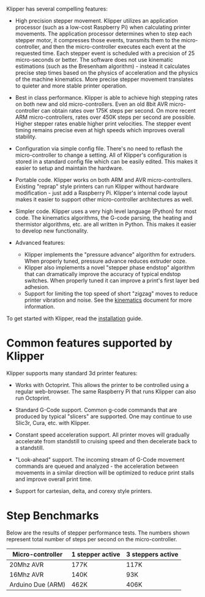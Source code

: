 Klipper has several compelling features:

* High precision stepper movement. Klipper utilizes an application
  processor (such as a low-cost Raspberry Pi) when calculating printer
  movements. The application processor determines when to step each
  stepper motor, it compresses those events, transmits them to the
  micro-controller, and then the micro-controller executes each event
  at the requested time.  Each stepper event is scheduled with a
  precision of 25 micro-seconds or better. The software does not use
  kinematic estimations (such as the Bresenham algorithm) - instead it
  calculates precise step times based on the physics of acceleration
  and the physics of the machine kinematics. More precise stepper
  movement translates to quieter and more stable printer operation.

* Best in class performance. Klipper is able to achieve high stepping
  rates on both new and old micro-controllers. Even an old 8bit AVR
  micro-controller can obtain rates over 175K steps per second. On
  more recent ARM micro-controllers, rates over 450K steps per second
  are possible. Higher stepper rates enable higher print
  velocities. The stepper event timing remains precise even at high
  speeds which improves overall stability.

* Configuration via simple config file. There's no need to reflash the
  micro-controller to change a setting. All of Klipper's configuration
  is stored in a standard config file which can be easily edited. This
  makes it easier to setup and maintain the hardware.

* Portable code. Klipper works on both ARM and AVR
  micro-controllers. Existing "reprap" style printers can run Klipper
  without hardware modification - just add a Raspberry Pi. Klipper's
  internal code layout makes it easier to support other
  micro-controller architectures as well.

* Simpler code. Klipper uses a very high level language (Python) for
  most code. The kinematics algorithms, the G-code parsing, the
  heating and thermistor algorithms, etc. are all written in
  Python. This makes it easier to develop new functionality.

* Advanced features:
  * Klipper implements the "pressure advance" algorithm for
    extruders. When properly tuned, pressure advance reduces extruder
    ooze.
  * Klipper also implements a novel "stepper phase endstop" algorithm
    that can dramatically improve the accuracy of typical endstop
    switches. When properly tuned it can improve a print's first layer
    bed adhesion.
  * Support for limiting the top speed of short "zigzag" moves to
    reduce printer vibration and noise. See the
    [kinematics](Kinematics.md) document for more information.

To get started with Klipper, read the [installation](Installation.md)
guide.

Common features supported by Klipper
====================================

Klipper supports many standard 3d printer features:

* Works with Octoprint. This allows the printer to be controlled using
  a regular web-browser. The same Raspberry Pi that runs Klipper can
  also run Octoprint.

* Standard G-Code support. Common g-code commands that are produced by
  typical "slicers" are supported. One may continue to use Slic3r,
  Cura, etc. with Klipper.

* Constant speed acceleration support. All printer moves will
  gradually accelerate from standstill to cruising speed and then
  decelerate back to a standstill.

* "Look-ahead" support. The incoming stream of G-Code movement
  commands are queued and analyzed - the acceleration between
  movements in a similar direction will be optimized to reduce print
  stalls and improve overall print time.

* Support for cartesian, delta, and corexy style printers.

Step Benchmarks
===============

Below are the results of stepper performance tests. The numbers shown
represent total number of steps per second on the micro-controller.

| Micro-controller  | 1 stepper active | 3 steppers active |
| ----------------- | ---------------- | ----------------- |
| 20Mhz AVR         | 177K             | 117K              |
| 16Mhz AVR         | 140K             | 93K               |
| Arduino Due (ARM) | 462K             | 406K              |
